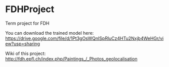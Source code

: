 # FDHProject
Term project for FDH

You can download the trained model here: https://drive.google.com/file/d/1Pt3gOsWQnISpRluCz4HTu2Nxjb4WeHGr/view?usp=sharing

Wiki of this project: http://fdh.epfl.ch/index.php/Paintings_/_Photos_geolocalisation
